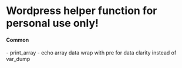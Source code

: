 <h1>Wordpress helper function for personal use only!</h1>

<h4>Common</h4>
    - print_array - echo array data wrap with pre for data clarity instead of var_dump
